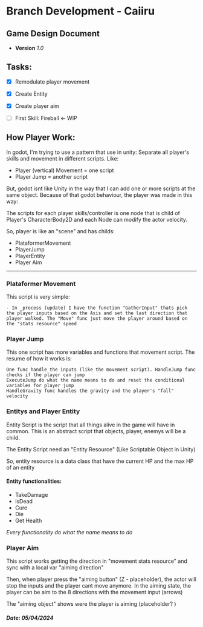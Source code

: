 # Branch Development - Caiiru

## Game Design Document

- **Version** _1.0_


## Tasks:

- [X] Remodulate player movement
- [X] Create Entity
- [X] Create player aim
- [ ] First Skill: Fireball  <- WIP



## How Player Work:

 In godot, I'm trying to use a pattern that use in unity: Separate all player's skills and movement in different scripts. 
 Like:
- Player (vertical) Movement = one script
- Player Jump = another script

But, godot isnt like Unity in the way that I can add one or more scripts at the same object. Because of that godot behaviour, the player was made in this way: 

The scripts for each player skills/controller is one node that is child of Player's CharacterBody2D and each Node can modify the actor velocity.

So, player is like an "scene" and has childs: 
- PlataformerMovement
- PlayerJump
- PlayerEntity
- Player Aim


---------------

### Plataformer Movement 

This script is very simple: 

    - In _process (update) I have the function "GatherInput" thats pick the player inputs based on the Axis and set the last direction that player walked. The "Move" func just move the player around based on the "stats resource" speed 

### Player Jump
This one script has more variables and functions that movement script. The resume of how it works is:

    One func handle the inputs (like the movement script). HandleJump func checks if the player can jump 
    ExecuteJump do what the name means to do and reset the conditional variables for player jump
    HandleGravity func handles the gravity and the player's "fall" velocity

### Entitys and Player Entity
Entity Script is the script that all things alive in the game will have in common. This is an abstract script that objects, player, enemys will be a child.

The Entity Script need an "Entity Resource" (Like Scriptable Object in Unity)

So, entity resource is a data class that have the current HP and the max HP of an entity

#### Entity functionalities: 
- TakeDamage
- isDead
- Cure
- Die
- Get Health

*Every functionality do what the name means to do*

### Player Aim
This script works getting the direction in "movement stats resource" and sync with a local var "aiming direction"

Then, when player press the "aiming button" (Z - placeholder), the actor will stop the inputs and the player cant move anymore. In the aiming state, the player can be aim to the 8 directions with the movement input (arrows)

The "aiming object" shows were the player is aiming (placeholder? ) 


#### *Date: 05/04/2024*

